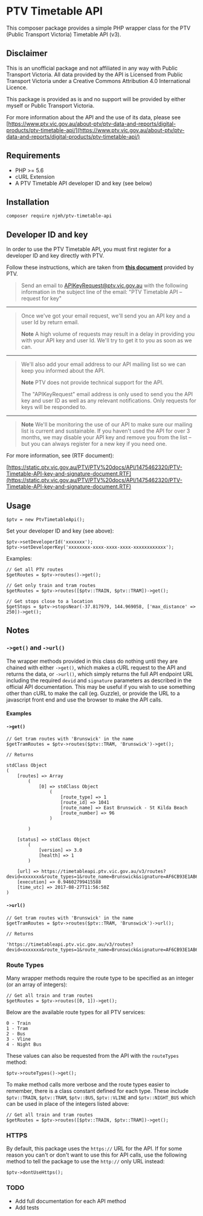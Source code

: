 # PTV Timetable API

This composer package provides a simple PHP wrapper class for the PTV (Public Transport Victoria) Timetable API (v3).

## Disclaimer

This is an unofficial package and not affiliated in any way with Public Transport Victoria. All data provided by the API is Licensed from Public Transport Victoria under a Creative Commons Attribution 4.0 International Licence.

This package is provided as is and no support will be provided by either myself or Public Transport Victoria.

For more information about the API and the use of its data, please see [https://www.ptv.vic.gov.au/about-ptv/ptv-data-and-reports/digital-products/ptv-timetable-api/](https://www.ptv.vic.gov.au/about-ptv/ptv-data-and-reports/digital-products/ptv-timetable-api/)

## Requirements

* PHP >= 5.6
* cURL Extension
* A PTV Timetable API developer ID and key (see below)

## Installation

    composer require njmh/ptv-timetable-api

## Developer ID and key

In order to use the PTV Timetable API, you must first register for a developer ID and key directly with PTV.

Follow these instructions, which are taken from **[this document](https://static.ptv.vic.gov.au/PTV/PTV%20docs/API/1475462320/PTV-Timetable-API-key-and-signature-document.RTF)** provided by PTV.

> Send an email to [APIKeyRequest@ptv.vic.gov.au](mailto:APIKeyRequest@ptv.vic.gov.au) with the following information in the subject line of the email:
> "PTV Timetable API – request for key"
---
> Once we've got your email request, we'll send you an API key and a user Id by return email.
>
> **Note**
> A high volume of requests may result in a delay in providing you with your API key and user Id. We'll try to get it to you as soon as we can.
---
> We'll also add your email address to our API mailing list so we can keep you informed about the API.
>
> **Note**
> PTV does not provide technical support for the API.
>
> The "APIKeyRequest" email address is only used to send you the API key and user ID as well as any relevant notifications. Only requests for keys will be responded to.
---
> **Note**
> We'll be monitoring the use of our API to make sure our mailing list is current and sustainable. If you haven't used the API for over 3 months, we may disable your API key and remove you from the list – but you can always register for a new key if you need one.

For more information, see (RTF document):

[https://static.ptv.vic.gov.au/PTV/PTV%20docs/API/1475462320/PTV-Timetable-API-key-and-signature-document.RTF](https://static.ptv.vic.gov.au/PTV/PTV%20docs/API/1475462320/PTV-Timetable-API-key-and-signature-document.RTF)

## Usage

    $ptv = new PtvTimetableApi();

Set your developer ID and key (see above):

    $ptv->setDeveloperId('xxxxxxx');
    $ptv->setDeveloperKey('xxxxxxxx-xxxx-xxxx-xxxx-xxxxxxxxxxxx');

Examples:

    // Get all PTV routes
    $getRoutes = $ptv->routes()->get();

    // Get only train and tram routes
    $getRoutes = $ptv->routes([$ptv::TRAIN, $ptv::TRAM])->get();

    // Get stops close to a location
    $getStops = $ptv->stopsNear(-37.817979, 144.969058, ['max_distance' => 250])->get();

## Notes

### `->get()` and `->url()`

The wrapper methods provided in this class do nothing until they are chained with either `->get()`, which makes a cURL request to the API and returns the data, or `->url()`, which simply returns the full API endpoint URL including the required `devid` and `signature` parameters as described in the official API documentation. This may be useful if you wish to use something other than cURL to make the call (eg. Guzzle), or provide the URL to a javascript front end and use the browser to make the API calls.

#### Examples

#### `->get()`

```
// Get tram routes with 'Brunswick' in the name
$getTramRoutes = $ptv->routes($ptv::TRAM, 'Brunswick')->get();

// Returns

stdClass Object
(
    [routes] => Array
        (
            [0] => stdClass Object
                (
                    [route_type] => 1
                    [route_id] => 1041
                    [route_name] => East Brunswick - St Kilda Beach
                    [route_number] => 96
                )

        )

    [status] => stdClass Object
        (
            [version] => 3.0
            [health] => 1
        )

    [url] => https://timetableapi.ptv.vic.gov.au/v3/routes?devid=xxxxxxx&route_types=1&route_name=Brunswick&signature=AF6CB93E1AB6CDA93C6D9E6B4100905927D45DA3
    [execution] => 0.94602799415588
    [time_utc] => 2017-08-27T11:56:50Z
)
```
#### `->url()`
```
// Get tram routes with 'Brunswick' in the name
$getTramRoutes = $ptv->routes($ptv::TRAM, 'Brunswick')->url();

// Returns

'https://timetableapi.ptv.vic.gov.au/v3/routes?devid=xxxxxxx&route_types=1&route_name=Brunswick&signature=AF6CB93E1AB6CDA93C6D9E6B4100905927D45DA3'
```

### Route Types

Many wrapper methods require the route type to be specified as an integer (or an array of integers):

```
// Get all train and tram routes
$getRoutes = $ptv->routes([0, 1])->get();
```

Below are the available route types for all PTV services:

```
0 - Train
1 - Tram
2 - Bus
3 - Vline
4 - Night Bus
```
These values can also be requested from the API with the `routeTypes` method:

```
$ptv->routeTypes()->get();
```

To make method calls more verbose and the route types easier to remember, there is a class constant defined for each type. These include `$ptv::TRAIN`, `$ptv::TRAM`, `$ptv::BUS`, `$ptv::VLINE` and `$ptv::NIGHT_BUS` which can be used in place of the integers listed above:

```
// Get all train and tram routes
$getRoutes = $ptv->routes([$ptv::TRAIN, $ptv::TRAM])->get();
```

### HTTPS

By default, this package uses the `https://` URL for the API.  If for some reason you can't or don't want to use this for API calls, use the following method to tell the package to use the `http://` only URL instead:

```
$ptv->dontUseHttps();
```

### TODO

* Add full documentation for each API method
* Add tests
